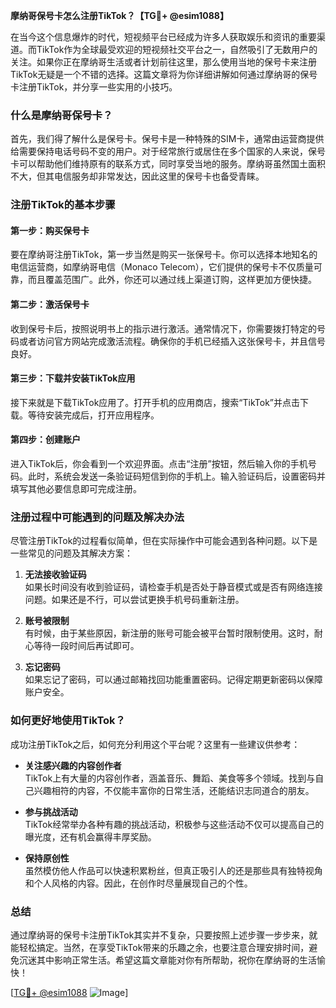 **摩纳哥保号卡怎么注册TikTok？【TG💪+ @esim1088】**

在当今这个信息爆炸的时代，短视频平台已经成为许多人获取娱乐和资讯的重要渠道。而TikTok作为全球最受欢迎的短视频社交平台之一，自然吸引了无数用户的关注。如果你正在摩纳哥生活或者计划前往这里，那么使用当地的保号卡来注册TikTok无疑是一个不错的选择。这篇文章将为你详细讲解如何通过摩纳哥的保号卡注册TikTok，并分享一些实用的小技巧。

### 什么是摩纳哥保号卡？

首先，我们得了解什么是保号卡。保号卡是一种特殊的SIM卡，通常由运营商提供给需要保持电话号码不变的用户。对于经常旅行或居住在多个国家的人来说，保号卡可以帮助他们维持原有的联系方式，同时享受当地的服务。摩纳哥虽然国土面积不大，但其电信服务却非常发达，因此这里的保号卡也备受青睐。

### 注册TikTok的基本步骤

#### 第一步：购买保号卡
要在摩纳哥注册TikTok，第一步当然是购买一张保号卡。你可以选择本地知名的电信运营商，如摩纳哥电信（Monaco Telecom），它们提供的保号卡不仅质量可靠，而且覆盖范围广。此外，你还可以通过线上渠道订购，这样更加方便快捷。

#### 第二步：激活保号卡
收到保号卡后，按照说明书上的指示进行激活。通常情况下，你需要拨打特定的号码或者访问官方网站完成激活流程。确保你的手机已经插入这张保号卡，并且信号良好。

#### 第三步：下载并安装TikTok应用
接下来就是下载TikTok应用了。打开手机的应用商店，搜索“TikTok”并点击下载。等待安装完成后，打开应用程序。

#### 第四步：创建账户
进入TikTok后，你会看到一个欢迎界面。点击“注册”按钮，然后输入你的手机号码。此时，系统会发送一条验证码短信到你的手机上。输入验证码后，设置密码并填写其他必要信息即可完成注册。

### 注册过程中可能遇到的问题及解决办法

尽管注册TikTok的过程看似简单，但在实际操作中可能会遇到各种问题。以下是一些常见的问题及其解决方案：

1. **无法接收验证码**  
   如果长时间没有收到验证码，请检查手机是否处于静音模式或是否有网络连接问题。如果还是不行，可以尝试更换手机号码重新注册。

2. **账号被限制**  
   有时候，由于某些原因，新注册的账号可能会被平台暂时限制使用。这时，耐心等待一段时间后再试即可。

3. **忘记密码**  
   如果忘记了密码，可以通过邮箱找回功能重置密码。记得定期更新密码以保障账户安全。

### 如何更好地使用TikTok？

成功注册TikTok之后，如何充分利用这个平台呢？这里有一些建议供参考：

- **关注感兴趣的内容创作者**  
  TikTok上有大量的内容创作者，涵盖音乐、舞蹈、美食等多个领域。找到与自己兴趣相符的内容，不仅能丰富你的日常生活，还能结识志同道合的朋友。

- **参与挑战活动**  
  TikTok经常举办各种有趣的挑战活动，积极参与这些活动不仅可以提高自己的曝光度，还有机会赢得丰厚奖励。

- **保持原创性**  
  虽然模仿他人作品可以快速积累粉丝，但真正吸引人的还是那些具有独特视角和个人风格的内容。因此，在创作时尽量展现自己的个性。

### 总结

通过摩纳哥的保号卡注册TikTok其实并不复杂，只要按照上述步骤一步步来，就能轻松搞定。当然，在享受TikTok带来的乐趣之余，也要注意合理安排时间，避免沉迷其中影响正常生活。希望这篇文章能对你有所帮助，祝你在摩纳哥的生活愉快！

[[TG💪+ @esim1088](https://t.me/s/esim1088) ![Image](https://i.postimg.cc/4NQfJmqS/Snipaste-2025-05-13-00-14-12.png)]
